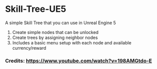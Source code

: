 # Skill-Tree-UE5
A simple Skill Tree that you can use in Unreal Engine 5

1. Create simple nodes that can be unlocked
2. Create trees by assigning neighbor nodes 
3. Includes a basic menu setup with each node and available currency/reward

### Credits: https://www.youtube.com/watch?v=198AMGtdo-E